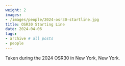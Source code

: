 ```yaml
---
weight: 2
images:
- /images/people/2024-osr30-startline.jpg
title: OSR30 Starting Line
date: 2024-04-06
tags:
- archive # all posts
- people
---
```


Taken during the 2024 OSR30 in New York, New York. 